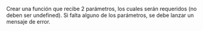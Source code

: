 Crear una función que recibe 2 parámetros, los cuales serán requeridos (no deben ser undefined). Si falta alguno de los parámetros, se debe lanzar un mensaje de error.